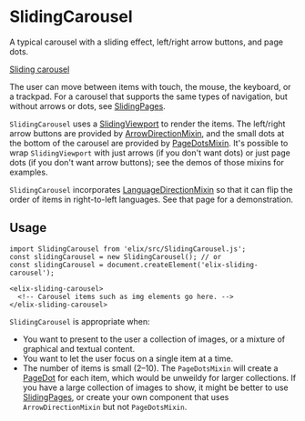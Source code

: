 # SlidingCarousel

A typical carousel with a sliding effect, left/right arrow buttons, and page dots.

[Sliding carousel](/demos/slidingCarousel.html)

The user can move between items with touch, the mouse, the keyboard, or a trackpad. For a carousel that supports the same types of navigation, but without arrows or dots, see [SlidingPages](SlidingPages).

`SlidingCarousel` uses a [SlidingViewport](SlidingViewport) to render the items. The left/right arrow buttons are provided by [ArrowDirectionMixin](ArrowDirectionMixin), and the small dots at the bottom of the carousel are provided by [PageDotsMixin](PageDotsMixin). It's possible to wrap `SlidingViewport` with just arrows (if you don't want dots) or just page dots (if you don't want arrow buttons); see the demos of those mixins for examples.

`SlidingCarousel` incorporates [LanguageDirectionMixin](LanguageDirectionMixin) so that it can flip the order of items in right-to-left languages. See that page for a demonstration.


## Usage

    import SlidingCarousel from 'elix/src/SlidingCarousel.js';
    const slidingCarousel = new SlidingCarousel(); // or
    const slidingCarousel = document.createElement('elix-sliding-carousel');

    <elix-sliding-carousel>
      <!-- Carousel items such as img elements go here. -->
    </elix-sliding-carousel>

`SlidingCarousel` is appropriate when:
* You want to present to the user a collection of images, or a mixture of graphical and textual content.
* You want to let the user focus on a single item at a time.
* The number of items is small (2–10). The `PageDotsMixin` will create a [PageDot](PageDot) for each item, which would be unweildy for larger collections. If you have a large collection of images to show, it might be better to use [SlidingPages](SlidingPages), or create your own component that uses `ArrowDirectionMixin` but not `PageDotsMixin`.
